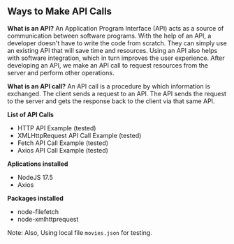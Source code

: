 ## Ways to Make API Calls

**What is an API?**
An Application Program Interface (API) acts as a source of communication between software programs. With the help of an API, a developer doesn't have to write the code from scratch. They can simply use an existing API that will save time and resources. Using an API also helps with software integration, which in turn improves the user experience. After developing an API, we make an API call to request resources from the server and perform other operations.

**What is an API call?**
An API call is a procedure by which information is exchanged. The client sends a request to an API. The API sends the request to the server and gets the response back to the client via that same API.

**List of API Calls**
- HTTP API Example (tested)
- XMLHttpRequest API Call Example (tested)
- Fetch API Call Example (tested)
- Axios API Call Example (tested)

**Aplications installed**

- NodeJS 17.5
- Axios

**Packages installed**
- node-filefetch
- node-xmlhttprequest

Note: Also, Using local file ```movies.json``` for testing.
